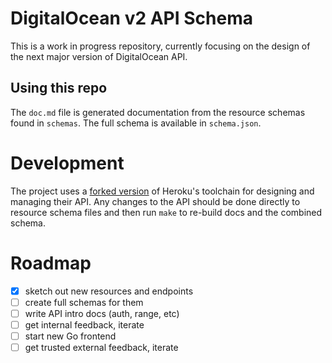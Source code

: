 # DigitalOcean v2 API Schema

This is a work in progress repository, currently focusing on the design of the next major version of DigitalOcean API.

## Using this repo

The `doc.md` file is generated documentation from the resource schemas found in `schemas`. The full schema is available
in `schema.json`. 

# Development

The project uses a [forked version](https://github.com/progrium/prmd) of Heroku's toolchain for designing and managing their API. Any changes to the API should be done directly to resource schema files and then run `make` to re-build docs and the combined schema. 

# Roadmap

- [x] sketch out new resources and endpoints
- [ ] create full schemas for them
- [ ] write API intro docs (auth, range, etc)
- [ ] get internal feedback, iterate
- [ ] start new Go frontend
- [ ] get trusted external feedback, iterate